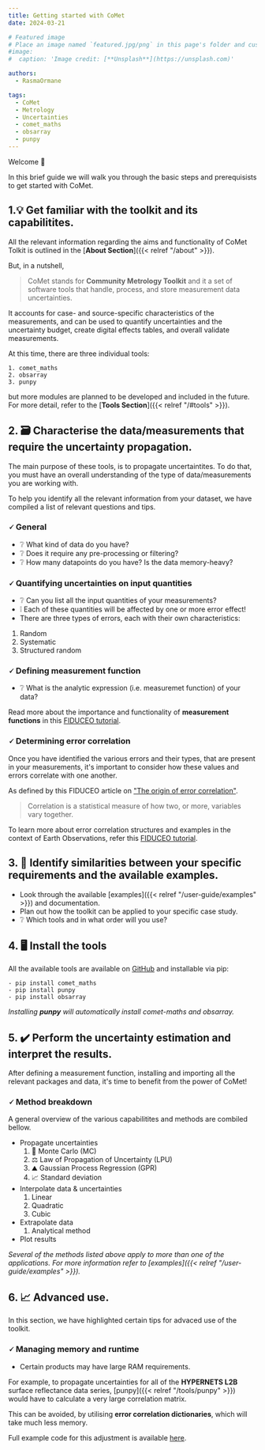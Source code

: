 ```yaml
---
title: Getting started with CoMet
date: 2024-03-21

# Featured image
# Place an image named `featured.jpg/png` in this page's folder and customize its options here.
#image:
#  caption: 'Image credit: [**Unsplash**](https://unsplash.com)'

authors:
  - RasmaOrmane

tags:
  - CoMet
  - Metrology
  - Uncertainties
  - comet_maths
  - obsarray
  - punpy
---
```


Welcome 👋

In this brief guide we will walk you through the basic steps and prerequisists to get started with CoMet. 

## 1.💡 Get familiar with the toolkit and its capabilitites. 

All the relevant information regarding the aims and functionality of CoMet Tolkit is outlined in the [**About Section**]({{< relref "/about" >}}). 

But, in a nutshell, 

  > CoMet stands for **Community Metrology Toolkit** and it a set of software tools that handle, process, and store measurement data uncertainties.

It accounts for case- and source-specific characteristics of the measurements, and can be used to quantify uncertainties and the uncertainty budget, create digital effects tables, and overall validate measurements. 

At this time, there are three individual tools:

    1. comet_maths
    2. obsarray
    3. punpy

but more modules are planned to be developed and included in the future. For more detail, refer to the [**Tools Section**]({{< relref "/#tools" >}}). 

## 2. 🗃️ Characterise the data/measurements that require the uncertainty propagation. 

The main purpose of these tools, is to propagate uncertaintites. To do that, you must have an overall understanding of the type of data/measurements you are working with. 

To help you identify all the relevant information from your dataset, we have compiled a list of relevant questions and tips.

### 🗸 General 

  - ❔ What kind of data do you have?
  - ❔ Does it require any pre-processing or filtering?
  - ❔ How many datapoints do you have? Is the data memory-heavy?

### 🗸 Quantifying uncertainties on input quantities

  - ❔ Can you list all the input quantities of your measurements?
  - ❕ Each of these quantities will be affected by one or more error effect!
  - There are three types of errors, each with their own characteristics: 
  
  1. Random
  2. Systematic
  3. Structured random

### 🗸 Defining measurement function

  - ❔ What is the analytic expression (i.e. measuremet function) of your data? 

  Read more about the importance and functionality of **measurement functions** in this [FIDUCEO tutorial](https://research.reading.ac.uk/fiduceo/archive/tutorials/measurement-function-pt1/#:~:text=Often%2C%20we%20are%20able%20to%20explicitly%20write%20the,X%20i%2C%20via%20the%20functional%20relationship%20f%20f.).

### 🗸 Determining error correlation

Once you have identified the various errors and their types, that are present in your measurements, it's important to consider how these values and errors correlate with one another.

As defined by this FIDUCEO article on ["The origin of error correlation"](https://research.reading.ac.uk/fiduceo/archive/tutorials/the-origin-of-error-correlation/).

  > Correlation is a statistical measure of how two, or more, variables vary together.

To learn more about error correlation structures and examples in the context of Earth Observations, refer this [FIDUCEO tutorial](https://research.reading.ac.uk/fiduceo/archive/tutorials/evaluating-error-correlation/). 

## 3. 🧾 Identify similarities between your specific requirements and the available examples.

  - Look through the available [examples]({{< relref "/user-guide/examples" >}}) and documentation. 
  - Plan out how the toolkit can be applied to your specific case study.
  - ❔ Which tools and in what order will you use? 

## 4. 🖥️ Install the tools

All the available tools are  available on [GitHub](https://github.com/comet-toolkit) and installable via pip:

    - pip install comet_maths
    - pip install punpy
    - pip install obsarray

  _Installing **punpy** will automatically install comet-maths and obsarray._


## 5. ✔️ Perform the uncertainty estimation and interpret the results. 

After defining a measurement function, installing and importing all the relevant packages and data, it's time to benefit from the power of CoMet! 

### 🗸 Method breakdown

A general overview of the various capabilitites and methods are combiled bellow. 

  - Propagate uncertainties
    1. 🎲 Monte Carlo (MC)
    2. ⚖️ Law of Propagation of Uncertainty (LPU)
    3. ⛰️ Gaussian Process Regression (GPR)
    4. 📈 Standard deviation
  - Interpolate data & uncertainties
    1. Linear
    2. Quadratic
    3. Cubic 
  - Extrapolate data
    1. Analytical method
  - Plot results

_Several of the methods listed above apply to more than one of the applications. For more information refer to [examples]({{< relref "/user-guide/examples" >}})._

## 6. 📈 Advanced use.

In this section, we have highlighted certain tips for advaced use of the toolkit. 

### 🗸 Managing memory and runtime

  - Certain products may have large RAM requirements.
  
  For example, to propagate uncertainties for all of the **HYPERNETS L2B** surface reflectance data series, [punpy]({{< relref "/tools/punpy" >}}) would have to calculate a very large correlation matrix.

  This can be avoided, by utilising **error correlation dictionaries**, which will take much less memory. 
  
  Full example code for this adjustment is available [here](https://colab.research.google.com/github/comet-toolkit/comet_training/blob/main/hypernets_surface_reflectance.ipynb).


  <!-- 
  
  Things to include here from Pieter

  One section I would add at the end is on `advanced use' or `managing memory and runtime' or something like that, which could point to https://punpy.readthedocs.io/en/latest/content/punpy_memory_and_speed.html and other resources for how to deal with more complex/large datasets (which tend to be what people really need in practise). 
  
  in step 4, there is not pip install comet, but there is a pip install punpy, pip install obsarray and pip install comet_maths   (note that the punpy install also installs the other two as dependencies). in step 5, I would say uncertainty propagation rather than estimation . Is uncertainty estimation of input quantities (i.e. compiling the actual values from documentation/literature/expert knowledge) part of step 2? Or should that be a separate step after step 2? We should make sure to link this to the QA4EO `steps to an uncertainty budget' (https://qa4eo.org/docs/3_Process_Document.pdf)
  
  Maybe under step 2, there could be a few subsections (e.g. general/defining measurement function/quantifying uncertainties on input quantities/determining error correlations)?
  
  -->
